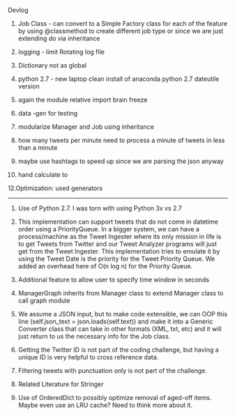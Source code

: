 Devlog

1. Job Class - can convert to a Simple Factory class for each of the feature by using @classmethod to create different job type
or since we are just extending do via inheritance

2. logging - limit 
Rotating log file



3. Dictionary not as global 

4. python 2.7 - new laptop clean install of anaconda python 2.7
dateutile version

5. again the module relative import brain freeze

7. data -gen for testing

8. modularize Manager and Job using inheritance

9.  how many tweets per minute
need to process a minute of tweets in less than a minute

10. maybe use hashtags to speed up since we are parsing the json anyway
11. hand calculate to 

12.Optimization: used generators

------

1. Use of Python 2.7.  I was torn with using Python 3x vs 2.7 

2. This implementation can support tweets that do not come in datetime order using a PriorityQueue.  In a bigger  system, we can have a 
process/machine as the Tweet Ingester where its only mission in life is to get Tweets from Twitter and our Tweet Analyzer programs will just
get from the Tweet Ingester. This implementation tries to emulate it by using the Tweet Date is the priority for the Tweet Priority Queue.  We added an overhead
here of O(n log n) for the Priority Queue.

3. Additional feature to allow user to specify time window in seconds

4. ManagerGraph inherits from Manager class to extend Manager class to call graph module

5. We assume a JSON input, but to make code extensible, we can OOP this line (self.json_text = json.loads(self.text)) and make it into a Generic Converter class
that can take in other formats (XML, txt, etc) and it will just return to us the necessary info for the Job class.  

6. Getting the Twitter ID is not part of the coding challenge, but having a unique ID is very helpful to cross reference data.

7. Filtering tweets with punctuation only is not part of the challenge. 

8. Related Literature for Stringer

9. Use of OrderedDict to possibly optimize removal of aged-off items.  Maybe even use an LRU cache?  Need to think more about it.

  


         
